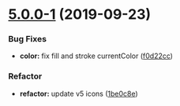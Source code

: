 # [5.0.0-1](https://github.com/ionic-team/ionicons/compare/v4.6.3...v5.0.0-1) (2019-09-23)


### Bug Fixes

* **color:** fix fill and stroke currentColor ([f0d22cc](https://github.com/ionic-team/ionicons/commit/f0d22cc))


### Refactor

* **refactor:** update v5 icons ([1be0c8e](https://github.com/ionic-team/ionicons/commit/1be0c8eb219c76b18baba25596251cdec78ac9b4))

